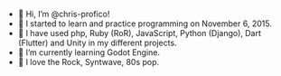- 👋 Hi, I’m @chris-profico!
- 🚀 I started to learn and practice programming on November 6, 2015.
- 💪 I have used php, Ruby (RoR), JavaScript, Python (Django), Dart (Flutter) and Unity in my different projects.
- 🌱 I’m currently learning Godot Engine.
- 🎸 I love the Rock, Syntwave, 80s pop.
